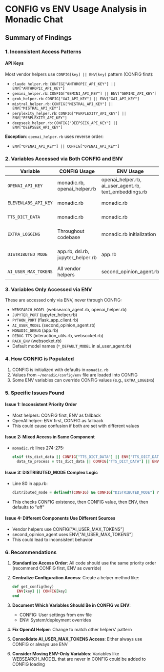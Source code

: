 # CONFIG vs ENV Usage Analysis in Monadic Chat

## Summary of Findings

### 1. Inconsistent Access Patterns

#### API Keys
Most vendor helpers use `CONFIG[key] || ENV[key]` pattern (CONFIG first):
- `claude_helper.rb`: `CONFIG["ANTHROPIC_API_KEY"] || ENV["ANTHROPIC_API_KEY"]`
- `gemini_helper.rb`: `CONFIG["GEMINI_API_KEY"] || ENV["GEMINI_API_KEY"]`
- `grok_helper.rb`: `CONFIG["XAI_API_KEY"] || ENV["XAI_API_KEY"]`
- `mistral_helper.rb`: `CONFIG["MISTRAL_API_KEY"] || ENV["MISTRAL_API_KEY"]`
- `perplexity_helper.rb`: `CONFIG["PERPLEXITY_API_KEY"] || ENV["PERPLEXITY_API_KEY"]`
- `deepseek_helper.rb`: `CONFIG["DEEPSEEK_API_KEY"] || ENV["DEEPSEEK_API_KEY"]`

**Exception**: `openai_helper.rb` uses reverse order:
- `ENV["OPENAI_API_KEY"] || CONFIG["OPENAI_API_KEY"]`

### 2. Variables Accessed via Both CONFIG and ENV

| Variable | CONFIG Usage | ENV Usage | Notes |
|----------|--------------|-----------|-------|
| `OPENAI_API_KEY` | monadic.rb, openai_helper.rb | openai_helper.rb, ai_user_agent.rb, text_embeddings.rb | Inconsistent order |
| `ELEVENLABS_API_KEY` | monadic.rb | monadic.rb | Both in same file |
| `TTS_DICT_DATA` | monadic.rb | monadic.rb | Both in same file |
| `EXTRA_LOGGING` | Throughout codebase | monadic.rb initialization | ENV overrides CONFIG |
| `DISTRIBUTED_MODE` | app.rb, dsl.rb, jupyter_helper.rb | app.rb | Complex fallback logic |
| `AI_USER_MAX_TOKENS` | All vendor helpers | second_opinion_agent.rb | Different components |

### 3. Variables Only Accessed via ENV

These are accessed only via ENV, never through CONFIG:
- `WEBSEARCH_MODEL` (websearch_agent.rb, openai_helper.rb)
- `JUPYTER_PORT` (jupyter_helper.rb)
- `PYTHON_PORT` (flask_app_client.rb)
- `AI_USER_MODEL` (second_opinion_agent.rb)
- `MONADIC_DEBUG` (app.rb)
- `DEBUG_TTS` (interaction_utils.rb, websocket.rb)
- `RACK_ENV` (websocket.rb)
- Default model names (`*_DEFAULT_MODEL` in ai_user_agent.rb)

### 4. How CONFIG is Populated

1. CONFIG is initialized with defaults in `monadic.rb`
2. Values from `~/monadic/config/env` file are loaded into CONFIG
3. Some ENV variables can override CONFIG values (e.g., `EXTRA_LOGGING`)

### 5. Specific Issues Found

#### Issue 1: Inconsistent Priority Order
- Most helpers: CONFIG first, ENV as fallback
- OpenAI helper: ENV first, CONFIG as fallback
- This could cause confusion if both are set with different values

#### Issue 2: Mixed Access in Same Component
- `monadic.rb` lines 274-275:
  ```ruby
  elsif tts_dict_data || CONFIG["TTS_DICT_DATA"] || ENV["TTS_DICT_DATA"]
    data_to_process = tts_dict_data || CONFIG["TTS_DICT_DATA"] || ENV["TTS_DICT_DATA"]
  ```

#### Issue 3: DISTRIBUTED_MODE Complex Logic
- Line 80 in app.rb:
  ```ruby
  distributed_mode = defined?(CONFIG) && CONFIG["DISTRIBUTED_MODE"] ? CONFIG["DISTRIBUTED_MODE"] : (ENV["DISTRIBUTED_MODE"] || "off")
  ```
- This checks CONFIG existence, then CONFIG value, then ENV, then defaults to "off"

#### Issue 4: Different Components Use Different Sources
- Vendor helpers use CONFIG["AI_USER_MAX_TOKENS"]
- second_opinion_agent uses ENV["AI_USER_MAX_TOKENS"]
- This could lead to inconsistent behavior

### 6. Recommendations

1. **Standardize Access Order**: All code should use the same priority order (recommend CONFIG first, ENV as override)

2. **Centralize Configuration Access**: Create a helper method like:
   ```ruby
   def get_config(key)
     ENV[key] || CONFIG[key]
   end
   ```

3. **Document Which Variables Should Be in CONFIG vs ENV**:
   - CONFIG: User settings from env file
   - ENV: System/deployment overrides

4. **Fix OpenAI Helper**: Change to match other helpers' pattern

5. **Consolidate AI_USER_MAX_TOKENS Access**: Either always use CONFIG or always use ENV

6. **Consider Moving ENV-Only Variables**: Variables like WEBSEARCH_MODEL that are never in CONFIG could be added to CONFIG loading